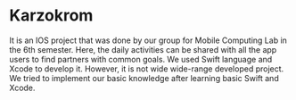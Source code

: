# Karzokrom

It is an IOS project that was done by our group for Mobile Computing Lab in the 6th semester.
Here, the daily activities can be shared with all the app users to find partners with common goals.
We used Swift language and Xcode to develop it. However, it is not wide wide-range developed project. We tried to implement our basic knowledge after learning basic Swift and Xcode.
